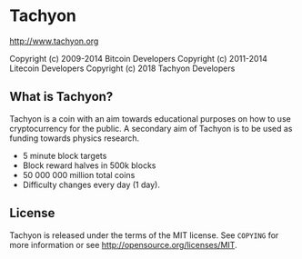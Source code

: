 Tachyon
========

http://www.tachyon.org

Copyright (c) 2009-2014 Bitcoin Developers
Copyright (c) 2011-2014 Litecoin Developers
Copyright (c) 2018      Tachyon Developers

What is Tachyon?
----------------

Tachyon is a coin with an aim towards educational purposes on how to use cryptocurrency for the public.
A secondary aim of Tachyon is to be used as funding towards physics research.
 - 5 minute block targets
 - Block reward halves in 500k blocks 
 - 50 000 000 million total coins
 - Difficulty changes every day (1 day).

License
-------

Tachyon is released under the terms of the MIT license. See `COPYING` for more
information or see http://opensource.org/licenses/MIT.





